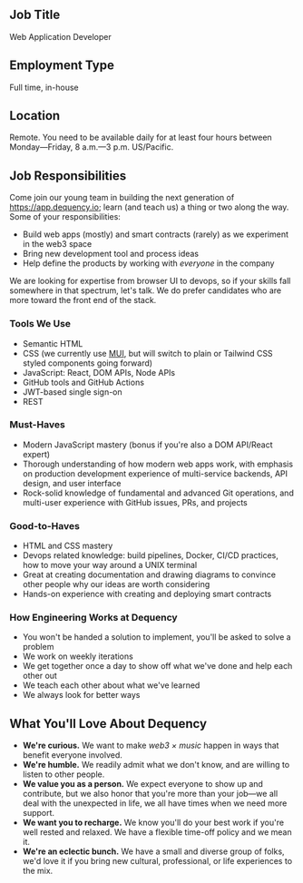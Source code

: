 ## Job Title

Web Application Developer

## Employment Type

Full time, in-house

## Location

Remote. You need to be available daily for at least four hours between Monday—Friday, 8 a.m.—3 p.m. US/Pacific.

## Job Responsibilities

Come join our young team in building the next generation of <https://app.dequency.io>; learn (and teach us) a thing or two along the way. Some of your responsibilities:

- Build web apps (mostly) and smart contracts (rarely) as we experiment in the web3 space
- Bring new development tool and process ideas
- Help define the products by working with _everyone_ in the company

We are looking for expertise from browser UI to devops, so if your skills fall somewhere in that spectrum, let's talk. We do prefer candidates who are more toward the front end of the stack.

### Tools We Use

- Semantic HTML
- CSS (we currently use [MUI](https://mui.com), but will switch to plain or Tailwind CSS styled components going forward)
- JavaScript: React, DOM APIs, Node APIs
- GitHub tools and GitHub Actions
- JWT-based single sign-on
- REST

### Must-Haves

- Modern JavaScript mastery (bonus if you're also a DOM API/React expert)
- Thorough understanding of how modern web apps work, with emphasis on production development experience of multi-service backends, API design, and user interface
- Rock-solid knowledge of fundamental and advanced Git operations, and multi-user experience with GitHub issues, PRs, and projects

### Good-to-Haves

- HTML and CSS mastery
- Devops related knowledge: build pipelines, Docker, CI/CD practices, how to move your way around a UNIX terminal
- Great at creating documentation and drawing diagrams to convince other people why our ideas are worth considering
- Hands-on experience with creating and deploying smart contracts

### How Engineering Works at Dequency

- You won't be handed a solution to implement, you'll be asked to solve a problem
- We work on weekly iterations
- We get together once a day to show off what we've done and help each other out
- We teach each other about what we've learned
- We always look for better ways

## What You'll Love About Dequency

- **We're curious.** We want to make _web3 × music_ happen in ways that benefit everyone involved.
- **We're humble.** We readily admit what we don't know, and are willing to listen to other people.
- **We value you as a person.** We expect everyone to show up and contribute, but we also honor that you're more than your job—we all deal with the unexpected in life, we all have times when we need more support.
- **We want you to recharge.** We know you'll do your best work if you're well rested and relaxed. We have a flexible time-off policy and we mean it.
- **We're an eclectic bunch.** We have a small and diverse group of folks, we'd love it if you bring new cultural, professional, or life experiences to the mix.
